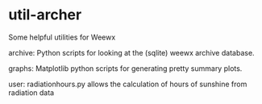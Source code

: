 util-archer
===========

Some helpful utilities for Weewx

archive: Python scripts for looking at the (sqlite) weewx archive database.

graphs:  Matplotlib python scripts for generating pretty summary plots.

user:    radiationhours.py allows the calculation of hours of sunshine from radiation data